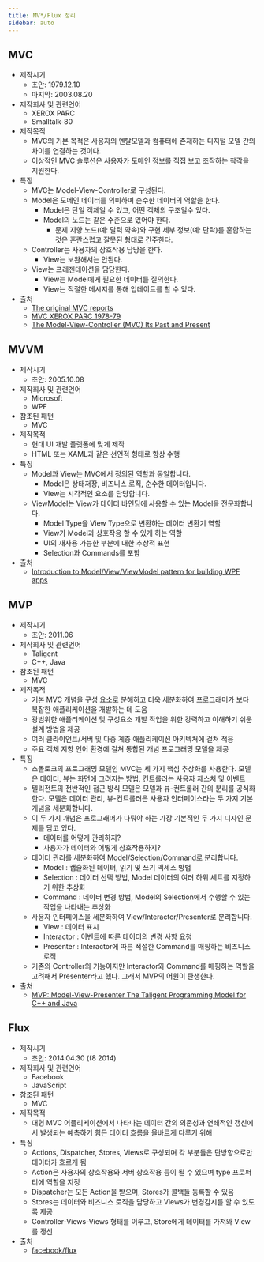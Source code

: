 ```yaml
---
title: MV*/Flux 정리
sidebar: auto
---
```


## MVC
- 제작시기
  - 초안: 1979.12.10
  - 마지막: 2003.08.20
- 제작회사 및 관련언어
  - XEROX PARC
  - Smalltalk-80
- 제작목적
  - MVC의 기본 목적은 사용자의 멘탈모델과 컴퓨터에 존재하는 디지털 모델 간의 차이를 연결하는 것이다. 
  - 이상적인 MVC 솔루션은 사용자가 도메인 정보를 직접 보고 조작하는 착각을 지원한다.
- 특징
  - MVC는 Model-View-Controller로 구성된다.
  - Model은 도메인 데이터를 의미하며 순수한 데이터의 역할을 한다.
    - Model은 단일 객체일 수 있고, 어떤 객체의 구조일수 있다.
    - Model의 노드는 같은 수준으로 있어야 한다.
      - 문제 지향 노드(예: 달력 약속)와 구현 세부 정보(예: 단락)를 혼합하는 것은 혼란스럽고 잘못된 형태로 간주한다.
  - Controller는 사용자의 상호작용 담당을 한다.
    - View는 보완해서는 안된다.
  - View는 프레젠테이션을 담당한다.
    - View는 Model에게 필요한 데이터를 질의한다.
    - View는 적절한 메시지를 통해 업데이트를 할 수 있다.
- 출처
  - [The original MVC reports](http://heim.ifi.uio.no/~trygver/2007/MVC_Originals.pdf)
  - [MVC
XEROX PARC 1978-79](http://heim.ifi.uio.no/~trygver/themes/mvc/mvc-index.html)
  - [The Model-View-Controller (MVC) Its Past and Present](http://heim.ifi.uio.no/~trygver/2003/javazone-jaoo/MVC_pattern.pdf)

## MVVM
- 제작시기
  - 초안: 2005.10.08
- 제작회사 및 관련언어
  - Microsoft
  - WPF
- 참조된 패턴
  - MVC
- 제작목적
  - 현대 UI 개발 플랫폼에 맞게 제작
  - HTML 또는 XAML과 같은 선언적 형태로 항상 수행
- 특징
  - Model과 View는 MVC에서 정의된 역할과 동일합니다.
    - Model은 상태저장, 비즈니스 로직, 순수한 데이터입니다.
    - View는 시각적인 요소를 담당합니다.
  - ViewModel는 View가 데이터 바인딩에 사용할 수 있는 Model을 전문화합니다.
    - Model Type을 View Type으로 변환하는 데이터 변환기 역할
    - View가 Model과 상호작용 할 수 있게 하는 역할
    - UI의 재사용 가능한 부분에 대한 추상적 표현
    - Selection과 Commands를 포함
- 출처
  - [Introduction to Model/View/ViewModel pattern for building WPF apps](https://blogs.msdn.microsoft.com/johngossman/2005/10/08/introduction-to-modelviewviewmodel-pattern-for-building-wpf-apps/)

## MVP
- 제작시기
  - 초안: 2011.06
- 제작회사 및 관련언어
  - Taligent
  - C++, Java
- 참조된 패턴
  - MVC
- 제작목적
  - 기본 MVC 개념을 구성 요소로 분해하고 더욱 세분화하여 프로그래머가 보다 복잡한 애플리케이션을 개발하는 데 도움
  - 광범위한 애플리케이션 및 구성요소 개발 작업을 위한 강력하고 이해하기 쉬운 설계 방법을 제공
  - 여러 클라이언트/서버 및 다중 계층 애플리케이션 아키텍처에 걸쳐 적응
  - 주요 객체 지향 언어 환경에 걸쳐 통합된 개념 프로그래밍 모델을 제공
- 특징
  - 스몰토크의 프로그래밍 모델인 MVC는 세 가지 핵심 추상화를 사용한다. 모델은 데이터, 뷰는 화면에 그려지는 방법, 컨트롤러는 사용자 제스처 및 이벤트
  - 텔리전트의 전반적인 접근 방식 모델은 모델과 뷰-컨트롤러 간의 분리를 공식화한다. 모델은 데이터 관리, 뷰-컨트롤러은 사용자 인터페이스라는 두 가지 기본 개념을 세분화합니다.
  - 이 두 가지 개념은 프로그래머가 다뤄야 하는 가장 기본적인 두 가지 디자인 문제를 담고 있다.
    - 데이터를 어떻게 관리하지?
    - 사용자가 데이터와 어떻게 상호작용하지?
  - 데이터 관리를 세분화하여 Model/Selection/Command로 분리합니다.
    - Model : 캡슐화된 데이터, 읽기 및 쓰기 액세스 방법
    - Selection : 데이터 선택 방법, Model 데이터의 여러 하위 세트를 지정하기 위한 추상화
    - Command : 데이터 변경 방법, Model의 Selection에서 수행할 수 있는 작업을 나타내는 추상화
  - 사용자 인터페이스을 세분화하여 View/Interactor/Presenter로 분리합니다.
    - View : 데이터 표시
    - Interactor : 이벤트에 따른 데이터의 변경 사항 요청
    - Presenter : Interactor에 따른 적절한 Command를 매핑하는 비즈니스 로직
  - 기존의 Controller의 기능이지만 Interactor와 Command를 매핑하는 역할을 고려해서 Presenter라고 했다. 그래서 MVP의 어원이 탄생한다.
- 출처
  - [MVP: Model-View-Presenter The Taligent Programming Model for C++ and Java](https://www.researchgate.net/publication/255616200_MVP_Model-View-Presenter_The_Taligent_Programming_Model_for_C_and_Java_Taligent_Inc)

## Flux
- 제작시기
  - 초안: 2014.04.30 (f8 2014)
- 제작회사 및 관련언어
  - Facebook
  - JavaScript
- 참조된 패턴
  - MVC
- 제작목적
  - 대형 MVC 어플리케이션에서 나타나는 데이터 간의 의존성과 연쇄적인 갱신에서 발생되는 예측하기 힘든 데이터 흐름을 올바르게 다루기 위해
- 특징
  - Actions, Dispatcher, Stores, Views로 구성되며 각 부분들은 단방향으로만 데이터가 흐르게 됨
  - Action은 사용자의 상호작용와 서버 상호작용 등이 될 수 있으며 type 프로퍼티에 역할을 지정
  - Dispatcher는 모든 Action을 받으며, Stores가 콜백들 등록할 수 있음
  - Stores는 데이터와 비즈니스 로직을 담당하고 Views가 변경감시를 할 수 있도록 제공
  - Controller-Views-Views 형태를 이루고, Store에게 데이터를 가져와 View를 갱신
- 출처
  - [facebook/flux](https://facebook.github.io/flux/)
